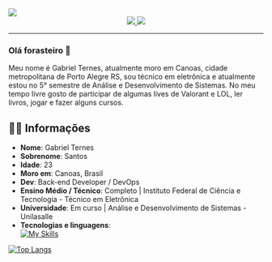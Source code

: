 <img src="http://clubedosgeeks.com.br/wp-content/uploads/2016/01/dormrm.gif" />

<div align="center">
    <a target='_blank' href="https://www.linkedin.com/in/gabrielternes/">
        <img src="https://img.shields.io/badge/LinkedIn-0077B5?style=for-the-badge&logo=linkedin&logoColor=white">
    </a>
    </a>
  <a target='_blank' href="https://drive.google.com/file/d/1xLEQ9O1qIOewTvez7p58ZRabojEFeWGb/view?usp=sharing">
        <img src="https://img.shields.io/badge/Curriculo-4285F4?style=for-the-badge&logo=googledrive&logoColor=white">
    </a>
</div>

<hr>

### Olá forasteiro 🤠

Meu nome é Gabriel Ternes, atualmente moro em Canoas, cidade metropolitana de Porto Alegre RS, sou técnico em eletrônica e atualmente estou no 5° semestre de Análise e Desenvolvimento de Sistemas. No meu tempo livre gosto de participar de algumas lives de Valorant e LOL, ler livros, jogar e fazer alguns cursos.

## 🖖🏽 Informações

* **Nome**: Gabriel Ternes
* **Sobrenome**: Santos
* **Idade**: 23
* **Moro em**: Canoas, Brasil
* **Dev**: Back-end Developer / DevOps
* **Ensino Médio / Técnico**: Completo | Instituto Federal de Ciência e Tecnologia - Técnico em Eletrônica
* **Universidade**: Em curso | Análise e Desenvolvimento de Sistemas - Unilasalle
* **Tecnologias e linguagens**:<br>
   [![My Skills](https://skillicons.dev/icons?i=cs,dotnet,postgres,docker,azure,postman,git,java&theme=light)](https://skillicons.dev)

[![Top Langs](https://github-readme-stats.vercel.app/api/top-langs/?username=GabrielTernesSan&layout=compact&theme=radical)](https://github.com/GabrielTernesSan/github-readme-stats)
